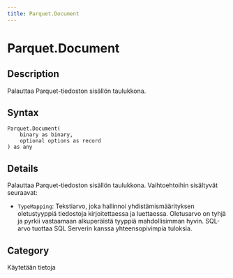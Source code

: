 ```yaml
---
title: Parquet.Document
---
```


# Parquet.Document


## Description

Palauttaa Parquet-tiedoston sisällön taulukkona.


## Syntax

```powerquery
Parquet.Document(
    binary as binary,
    optional options as record
) as any
```


## Details

Palauttaa Parquet-tiedoston sisällön taulukkona. Vaihtoehtoihin sisältyvät seuraavat:
    <ul>
    <li> <code>TypeMapping</code>: Tekstiarvo, joka hallinnoi yhdistämismäärityksen oletustyyppiä tiedostoja kirjoitettaessa ja luettaessa. Oletusarvo on tyhjä ja pyrkii vastaamaan alkuperäistä tyyppiä mahdollisimman hyvin. SQL-arvo tuottaa SQL Serverin kanssa yhteensopivimpia tuloksia. </li>
    </ul>



## Category
Käytetään tietoja
